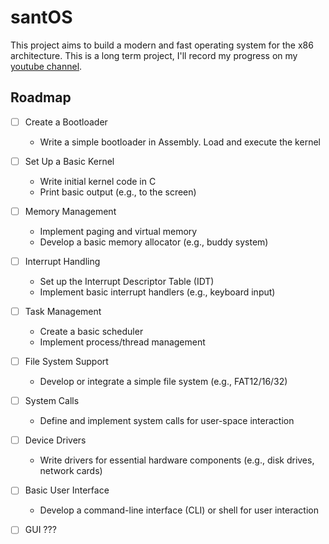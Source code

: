 # santOS

This project aims to build a modern and fast operating system for the x86 architecture.
This is a long term project, I'll record my progress on my [youtube channel](https://www.youtube.com/@giovannis-diary).

## Roadmap

- [ ] Create a Bootloader
  - Write a simple bootloader in Assembly.
  Load and execute the kernel

- [ ] Set Up a Basic Kernel
  - Write initial kernel code in C
  - Print basic output (e.g., to the screen)

- [ ] Memory Management
  - Implement paging and virtual memory
  - Develop a basic memory allocator (e.g., buddy system)

- [ ] Interrupt Handling
  - Set up the Interrupt Descriptor Table (IDT)
  - Implement basic interrupt handlers (e.g., keyboard input)

- [ ] Task Management
  - Create a basic scheduler
  - Implement process/thread management

- [ ] File System Support
  - Develop or integrate a simple file system (e.g., FAT12/16/32)

- [ ] System Calls
  - Define and implement system calls for user-space interaction

- [ ] Device Drivers
  - Write drivers for essential hardware components (e.g., disk drives, network cards)

- [ ] Basic User Interface
  - Develop a command-line interface (CLI) or shell for user interaction

- [ ] GUI ???
